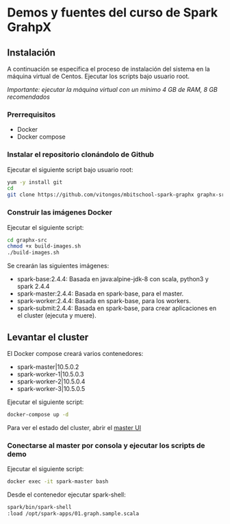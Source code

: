 # Demos y fuentes del curso de Spark GrahpX

## Instalación

A continuación se especifica el proceso de instalación del sistema en la máquina virtual de Centos.
Ejecutar los scripts bajo usuario root.

*Importante: ejecutar la máquina virtual con un mínimo 4 GB de RAM, 8 GB recomendados*

### Prerrequisitos

* Docker
* Docker compose

### Instalar el repositorio clonándolo de Github

Ejecutar el siguiente script bajo usuario root:

```sh
yum -y install git
cd
git clone https://github.com/vitongos/mbitschool-spark-graphx graphx-src
```

### Construir las imágenes Docker

Ejecutar el siguiente script:

```sh
cd graphx-src
chmod +x build-images.sh
./build-images.sh
```

Se crearán las siguientes imágenes:

* spark-base:2.4.4: Basada en java:alpine-jdk-8 con scala, python3 y spark 2.4.4
* spark-master:2.4.4: Basada en spark-base, para el master.
* spark-worker:2.4.4: Basada en spark-base, para los workers.
* spark-submit:2.4.4: Basada en spark-base, para crear aplicaciones en el cluster (ejecuta y muere).

## Levantar el cluster

El Docker compose creará varios contenedores:

* spark-master|10.5.0.2
* spark-worker-1|10.5.0.3
* spark-worker-2|10.5.0.4
* spark-worker-3|10.5.0.5

Ejecutar el siguiente script:

```sh
docker-compose up -d
```

Para ver el estado del cluster, abrir el [master UI](http://localhost:5080) 

### Conectarse al master por consola y ejecutar los scripts de demo

Ejecutar el siguiente script:

```sh
docker exec -it spark-master bash
```

Desde el contenedor ejecutar spark-shell:

```sh
spark/bin/spark-shell
:load /opt/spark-apps/01.graph.sample.scala
```
